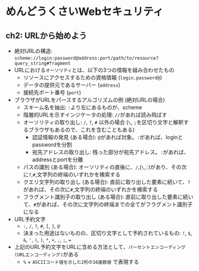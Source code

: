 # めんどうくさいWebセキュリティ

## ch2: URLから始めよう
* 絶対URLの構造: `scheme://login:password@address:port/path/to/resource?query_string#fragment`
* URLにおける`オーソリティ`とは、以下の3つの情報を組み合わせたもの
  * リソースにアクセスするための資格情報 (`login.password@`)
  * データの提供元であるサーバー (`address`)
  * 接続先ポート番号 (`port`)
* ブラウザがURLをパースするアルゴリズムの例 (絶対URLの場合)
  * スキーム名を抽出: `:`より左にあるものが、scheme
  * 階層的URLを示すインジケータの処理: `//`があれば読み飛ばす
  * オーソリティの取り出し: `/`, `?`, `#` 以外の場合 (`\`, `;`を区切り文字と解釈するブラウザもあるので、これを含むこともある)
    * 認証情報の発見 (ある場合): `@`があれば対象。`:`があれば、loginとpasswordを分割
    * 宛先アドレスの取り出し: 残った部分が宛先アドレス。`:`があれば、addressとportを分離
  * パスの識別 (ある場合): オーソリティの直後に、`/`,(`\`,`:`)があり、その次に`?`,`#`,文字列の終端のいずれかを検索する
  * クエリ文字列の取り出し (ある場合): 直前に取り出した要素に続いて、`?`があれば、その次に`#`,文字列の終端のいずれかを検索する
  * フラグメント識別子の取り出し (ある場合): 直前に取り出した要素に続いて、`#`があれば、その次に文字列の終端までの全てがフラグメント識別子になる
* URL予約文字
  * `:`, `/`, `?`, `#`, `[`, `]`, `@`
  * 決まった用途はないものの、区切り文字として予約されているもの: `!`, `$`, `&`, `'`, `(`, `)`, `*`, `+`, `,`, `;`, `=`
* 上記のURL予約文字をURLに含める方法として、`パーセントエンコーディング(URLエンコーディング)`がある  
  * `%` + `ASCIIコード値を示した2桁の16進数値` で表現する
  
  
